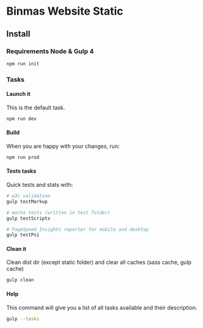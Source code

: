Binmas Website Static
=========================

## Install
### Requirements Node & Gulp 4

```bash
npm run init
```


### Tasks

#### Launch it

This is the default task.

```bash
npm run dev
```

#### Build

When you are happy with your changes, run:

```bash
npm run prod
```

#### Tests tasks

Quick tests and stats with:

```bash
# w3c validation
gulp testMarkup

# mocha tests (written in test folder)
gulp testScripts

# PageSpeed Insights reporter for mobile and desktop
gulp testPsi
```

#### Clean it

Clean dist dir (except static folder) and clear all caches (sass cache, gulp cache)

```bash
gulp clean
```
#### Help

This command will give you a list of all tasks available and their description.

```bash
gulp --tasks
```
